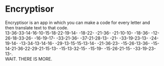 # Encryptisor
Encryptisor is an app in which you can make a code for every letter and then translate text to that code.  
13-36-33-14-16-10-15-18-22-19-14- -18-22- -21-36- -21-10-10- -18-36- -12-26-18-33-26- -16-19-17- -33-21-36- -37-21-28-13- -21- -33-19-23-13- -24-19-14- -13-34-13-14-16- -29-13-15-15-13-14- -21-36-23- -15-26-13-36- -15-14-21-36-22-29-21-15-13- -15-13-32-15- -15-19- -15-26-21-15- -33-19-23-13-.  
WAIT. THERE IS MORE.
